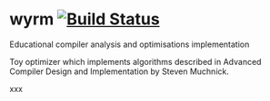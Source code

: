 # wyrm [![Build Status](https://travis-ci.org/akiramenai/wyrm.svg?branch=master)](https://travis-ci.org/akiramenai/wyrm)
Educational compiler analysis and optimisations implementation 

Toy optimizer which implements algorithms described in Advanced Compiler Design and Implementation by Steven Muchnick.


xxx
